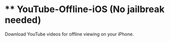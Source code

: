 ** YouTube-Offline-iOS
(No jailbreak needed)
===============

Download YouTube videos for offline viewing on your iPhone.
